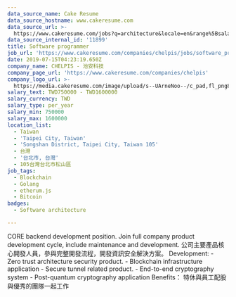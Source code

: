 ```yaml
---
data_source_name: Cake Resume
data_source_hostname: www.cakeresume.com
data_source_url: >-
  https://www.cakeresume.com/jobs?q=architecture&locale=en&range%5Bsalary_range%5D%5Bmin%5D=1000000&page=4
data_source_internal_id: '11899'
title: Software programmer
job_url: 'https://www.cakeresume.com/companies/chelpis/jobs/software_programmer'
date: 2019-07-15T04:23:19.650Z
company_name: CHELPIS - 池安科技
company_page_url: 'https://www.cakeresume.com/companies/chelpis'
company_logo_url: >-
  https://media.cakeresume.com/image/upload/s--UArneNoo--/c_pad,fl_png8,h_200,w_200/v1636609202/dzz2wefye8xnai8vmdrt.png
salary_text: TWD750000 - TWD1600000
salary_currency: TWD
salary_type: per_year
salary_min: 750000
salary_max: 1600000
location_list:
  - Taiwan
  - 'Taipei City, Taiwan'
  - 'Songshan District, Taipei City, Taiwan 105'
  - 台灣
  - '台北市, 台灣'
  - 105台灣台北市松山區
job_tags:
  - Blockchain
  - Golang
  - etherum.js
  - Bitcoin
badges:
  - Software architecture

---
```


CORE backend development position. Join full company product development cycle, include maintenance and development. 公司主要產品核心開發人員，參與完整開發流程，開發資訊安全解決方案。 Development: - Zero trust architecture security product. - Blockchain infrastructure application - Secure tunnel related product. - End-to-end cryptography system - Post-quantum cryptography application Benefits： 特休與員工配股 與優秀的團隊一起工作